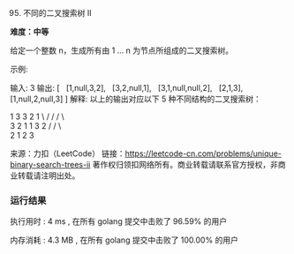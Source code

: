 95. 不同的二叉搜索树 II

**难度：中等**

给定一个整数 n，生成所有由 1 ... n 为节点所组成的二叉搜索树。

示例:

输入: 3
输出:
[
  [1,null,3,2],
  [3,2,null,1],
  [3,1,null,null,2],
  [2,1,3],
  [1,null,2,null,3]
]
解释:
以上的输出对应以下 5 种不同结构的二叉搜索树：

   1         3     3      2      1
    \       /     /      / \      \
     3     2     1      1   3      2
    /     /       \                 \
   2     1         2                 3


来源：力扣（LeetCode）
链接：https://leetcode-cn.com/problems/unique-binary-search-trees-ii
著作权归领扣网络所有。商业转载请联系官方授权，非商业转载请注明出处。


### 运行结果


执行用时 : 4 ms , 在所有 golang 提交中击败了 96.59% 的用户 

内存消耗 : 4.3 MB , 在所有 golang 提交中击败了 100.00% 的用户
